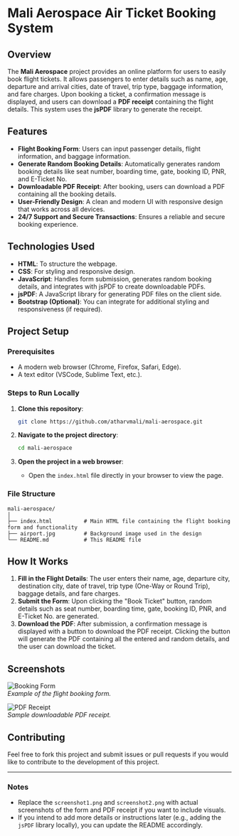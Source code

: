 # Mali Aerospace Air Ticket Booking System

## Overview
The **Mali Aerospace** project provides an online platform for users to easily book flight tickets. It allows passengers to enter details such as name, age, departure and arrival cities, date of travel, trip type, baggage information, and fare charges. Upon booking a ticket, a confirmation message is displayed, and users can download a **PDF receipt** containing the flight details. This system uses the **jsPDF** library to generate the receipt.

## Features
- **Flight Booking Form**: Users can input passenger details, flight information, and baggage information.
- **Generate Random Booking Details**: Automatically generates random booking details like seat number, boarding time, gate, booking ID, PNR, and E-Ticket No.
- **Downloadable PDF Receipt**: After booking, users can download a PDF containing all the booking details.
- **User-Friendly Design**: A clean and modern UI with responsive design that works across all devices.
- **24/7 Support and Secure Transactions**: Ensures a reliable and secure booking experience.

## Technologies Used
- **HTML**: To structure the webpage.
- **CSS**: For styling and responsive design.
- **JavaScript**: Handles form submission, generates random booking details, and integrates with jsPDF to create downloadable PDFs.
- **jsPDF**: A JavaScript library for generating PDF files on the client side.
- **Bootstrap (Optional)**: You can integrate for additional styling and responsiveness (if required).

## Project Setup

### Prerequisites
- A modern web browser (Chrome, Firefox, Safari, Edge).
- A text editor (VSCode, Sublime Text, etc.).

### Steps to Run Locally
1. **Clone this repository**:
    ```bash
    git clone https://github.com/atharvmali/mali-aerospace.git
    ```

2. **Navigate to the project directory**:
    ```bash
    cd mali-aerospace
    ```

3. **Open the project in a web browser**:
    - Open the `index.html` file directly in your browser to view the page.

### File Structure
```
mali-aerospace/
│
├── index.html          # Main HTML file containing the flight booking form and functionality
├── airport.jpg         # Background image used in the design
└── README.md           # This README file
```

## How It Works
1. **Fill in the Flight Details**: The user enters their name, age, departure city, destination city, date of travel, trip type (One-Way or Round Trip), baggage details, and fare charges.
2. **Submit the Form**: Upon clicking the "Book Ticket" button, random details such as seat number, boarding time, gate, booking ID, PNR, and E-Ticket No. are generated.
3. **Download the PDF**: After submission, a confirmation message is displayed with a button to download the PDF receipt. Clicking the button will generate the PDF containing all the entered and random details, and the user can download the ticket.

## Screenshots
![Booking Form](./screenshot1.png)  
*Example of the flight booking form.*

![PDF Receipt](./screenshot2.png)  
*Sample downloadable PDF receipt.*

## Contributing
Feel free to fork this project and submit issues or pull requests if you would like to contribute to the development of this project.

---

### Notes
- Replace the `screenshot1.png` and `screenshot2.png` with actual screenshots of the form and PDF receipt if you want to include visuals.
- If you intend to add more details or instructions later (e.g., adding the `jsPDF` library locally), you can update the README accordingly.
